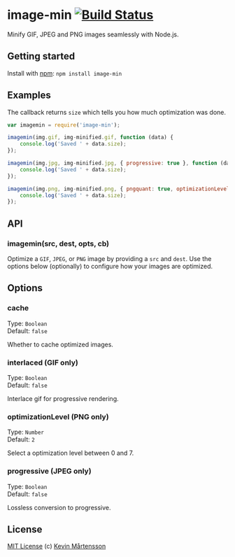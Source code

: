 # image-min [![Build Status](https://secure.travis-ci.org/kevva/image-min.png?branch=master)](http://travis-ci.org/kevva/image-min)

Minify GIF, JPEG and PNG images seamlessly with Node.js.

## Getting started

Install with [npm](https://npmjs.org/package/image-min): `npm install image-min`

## Examples

The callback returns `size` which tells you how much optimization was done.

```js
var imagemin = require('image-min');

imagemin(img.gif, img-minified.gif, function (data) {
    console.log('Saved ' + data.size);
});

imagemin(img.jpg, img-minified.jpg, { progressive: true }, function (data) {
    console.log('Saved ' + data.size);
});

imagemin(img.png, img-minified.png, { pngquant: true, optimizationLevel: 4 }, function (data) {
    console.log('Saved ' + data.size);
});
```

## API

### imagemin(src, dest, opts, cb)

Optimize a `GIF`, `JPEG`, or `PNG` image by providing a `src` and `dest`. Use the
options below (optionally) to configure how your images are optimized.

## Options

### cache

Type: `Boolean`  
Default: `false`

Whether to cache optimized images.

### interlaced (GIF only)

Type: `Boolean`  
Default: `false`

Interlace gif for progressive rendering.

### optimizationLevel (PNG only)

Type: `Number`  
Default: `2`

Select a optimization level between 0 and 7.

### progressive (JPEG only)

Type: `Boolean`  
Default: `false`

Lossless conversion to progressive.

## License

[MIT License](http://en.wikipedia.org/wiki/MIT_License) (c) [Kevin Mårtensson](http://kevinmartensson.com)
